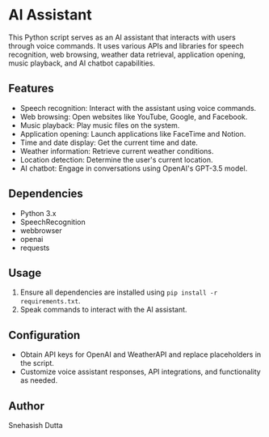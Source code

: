 # AI Assistant

This Python script serves as an AI assistant that interacts with users through voice commands. It uses various APIs and libraries for speech recognition, web browsing, weather data retrieval, application opening, music playback, and AI chatbot capabilities.

## Features

- Speech recognition: Interact with the assistant using voice commands.
- Web browsing: Open websites like YouTube, Google, and Facebook.
- Music playback: Play music files on the system.
- Application opening: Launch applications like FaceTime and Notion.
- Time and date display: Get the current time and date.
- Weather information: Retrieve current weather conditions.
- Location detection: Determine the user's current location.
- AI chatbot: Engage in conversations using OpenAI's GPT-3.5 model.

## Dependencies

- Python 3.x
- SpeechRecognition
- webbrowser
- openai
- requests

## Usage

1. Ensure all dependencies are installed using `pip install -r requirements.txt`.
2. Speak commands to interact with the AI assistant.

## Configuration

- Obtain API keys for OpenAI and WeatherAPI and replace placeholders in the script.
- Customize voice assistant responses, API integrations, and functionality as needed.

## Author

Snehasish Dutta

